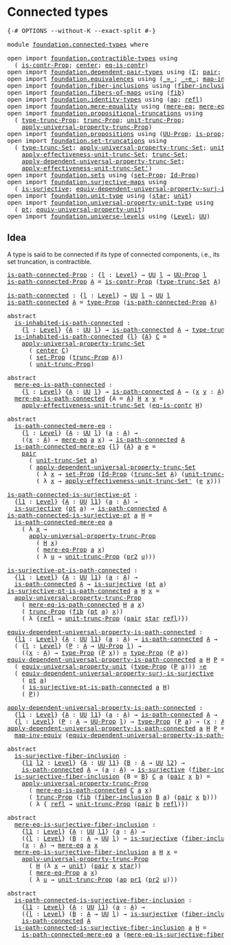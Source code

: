 # Connected types

<pre class="Agda"><a id="28" class="Symbol">{-#</a> <a id="32" class="Keyword">OPTIONS</a> <a id="40" class="Pragma">--without-K</a> <a id="52" class="Pragma">--exact-split</a> <a id="66" class="Symbol">#-}</a>

<a id="71" class="Keyword">module</a> <a id="78" href="foundation.connected-types.html" class="Module">foundation.connected-types</a> <a id="105" class="Keyword">where</a>

<a id="112" class="Keyword">open</a> <a id="117" class="Keyword">import</a> <a id="124" href="foundation.contractible-types.html" class="Module">foundation.contractible-types</a> <a id="154" class="Keyword">using</a>
  <a id="162" class="Symbol">(</a> <a id="164" href="foundation.contractible-types.html#2659" class="Function">is-contr-Prop</a><a id="177" class="Symbol">;</a> <a id="179" href="foundation-core.contractible-types.html#1018" class="Function">center</a><a id="185" class="Symbol">;</a> <a id="187" href="foundation-core.contractible-types.html#1232" class="Function">eq-is-contr</a><a id="198" class="Symbol">)</a>
<a id="200" class="Keyword">open</a> <a id="205" class="Keyword">import</a> <a id="212" href="foundation.dependent-pair-types.html" class="Module">foundation.dependent-pair-types</a> <a id="244" class="Keyword">using</a> <a id="250" class="Symbol">(</a><a id="251" href="foundation-core.dependent-pair-types.html#502" class="Record">Σ</a><a id="252" class="Symbol">;</a> <a id="254" href="foundation-core.dependent-pair-types.html#575" class="InductiveConstructor">pair</a><a id="258" class="Symbol">;</a> <a id="260" href="foundation-core.dependent-pair-types.html#592" class="Field">pr1</a><a id="263" class="Symbol">;</a> <a id="265" href="foundation-core.dependent-pair-types.html#604" class="Field">pr2</a><a id="268" class="Symbol">)</a>
<a id="270" class="Keyword">open</a> <a id="275" class="Keyword">import</a> <a id="282" href="foundation.equivalences.html" class="Module">foundation.equivalences</a> <a id="306" class="Keyword">using</a> <a id="312" class="Symbol">(</a><a id="313" href="foundation-core.equivalences.html#1607" class="Function Operator">_≃_</a><a id="316" class="Symbol">;</a> <a id="318" href="foundation-core.equivalences.html#7843" class="Function Operator">_∘e_</a><a id="322" class="Symbol">;</a> <a id="324" href="foundation-core.equivalences.html#5022" class="Function">map-inv-equiv</a><a id="337" class="Symbol">)</a>
<a id="339" class="Keyword">open</a> <a id="344" class="Keyword">import</a> <a id="351" href="foundation.fiber-inclusions.html" class="Module">foundation.fiber-inclusions</a> <a id="379" class="Keyword">using</a> <a id="385" class="Symbol">(</a><a id="386" href="foundation.fiber-inclusions.html#1816" class="Function">fiber-inclusion</a><a id="401" class="Symbol">)</a>
<a id="403" class="Keyword">open</a> <a id="408" class="Keyword">import</a> <a id="415" href="foundation.fibers-of-maps.html" class="Module">foundation.fibers-of-maps</a> <a id="441" class="Keyword">using</a> <a id="447" class="Symbol">(</a><a id="448" href="foundation-core.fibers-of-maps.html#928" class="Function">fib</a><a id="451" class="Symbol">)</a>
<a id="453" class="Keyword">open</a> <a id="458" class="Keyword">import</a> <a id="465" href="foundation.identity-types.html" class="Module">foundation.identity-types</a> <a id="491" class="Keyword">using</a> <a id="497" class="Symbol">(</a><a id="498" href="foundation-core.identity-types.html#2853" class="Function">ap</a><a id="500" class="Symbol">;</a> <a id="502" href="foundation-core.identity-types.html#694" class="InductiveConstructor">refl</a><a id="506" class="Symbol">)</a>
<a id="508" class="Keyword">open</a> <a id="513" class="Keyword">import</a> <a id="520" href="foundation.mere-equality.html" class="Module">foundation.mere-equality</a> <a id="545" class="Keyword">using</a> <a id="551" class="Symbol">(</a><a id="552" href="foundation.mere-equality.html#1100" class="Function">mere-eq</a><a id="559" class="Symbol">;</a> <a id="561" href="foundation.mere-equality.html#1000" class="Function">mere-eq-Prop</a><a id="573" class="Symbol">)</a>
<a id="575" class="Keyword">open</a> <a id="580" class="Keyword">import</a> <a id="587" href="foundation.propositional-truncations.html" class="Module">foundation.propositional-truncations</a> <a id="624" class="Keyword">using</a>
  <a id="632" class="Symbol">(</a> <a id="634" href="foundation.propositional-truncations.html#1701" class="Postulate">type-trunc-Prop</a><a id="649" class="Symbol">;</a> <a id="651" href="foundation.propositional-truncations.html#2133" class="Function">trunc-Prop</a><a id="661" class="Symbol">;</a> <a id="663" href="foundation.propositional-truncations.html#1756" class="Postulate">unit-trunc-Prop</a><a id="678" class="Symbol">;</a>
    <a id="684" href="foundation.propositional-truncations.html#5148" class="Function">apply-universal-property-trunc-Prop</a><a id="719" class="Symbol">)</a>
<a id="721" class="Keyword">open</a> <a id="726" class="Keyword">import</a> <a id="733" href="foundation.propositions.html" class="Module">foundation.propositions</a> <a id="757" class="Keyword">using</a> <a id="763" class="Symbol">(</a><a id="764" href="foundation-core.propositions.html#1322" class="Function">UU-Prop</a><a id="771" class="Symbol">;</a> <a id="773" href="foundation-core.propositions.html#1246" class="Function">is-prop</a><a id="780" class="Symbol">;</a> <a id="782" href="foundation-core.propositions.html#1424" class="Function">type-Prop</a><a id="791" class="Symbol">)</a>
<a id="793" class="Keyword">open</a> <a id="798" class="Keyword">import</a> <a id="805" href="foundation.set-truncations.html" class="Module">foundation.set-truncations</a> <a id="832" class="Keyword">using</a>
  <a id="840" class="Symbol">(</a> <a id="842" href="foundation.set-truncations.html#3386" class="Postulate">type-trunc-Set</a><a id="856" class="Symbol">;</a> <a id="858" href="foundation.set-truncations.html#5109" class="Function">apply-universal-property-trunc-Set</a><a id="892" class="Symbol">;</a> <a id="894" href="foundation.set-truncations.html#3650" class="Postulate">unit-trunc-Set</a><a id="908" class="Symbol">;</a>
    <a id="914" href="foundation.set-truncations.html#7885" class="Function">apply-effectiveness-unit-trunc-Set</a><a id="948" class="Symbol">;</a> <a id="950" href="foundation.set-truncations.html#3518" class="Function">trunc-Set</a><a id="959" class="Symbol">;</a>
    <a id="965" href="foundation.set-truncations.html#6096" class="Function">apply-dependent-universal-property-trunc-Set</a><a id="1009" class="Symbol">;</a>
    <a id="1015" href="foundation.set-truncations.html#8139" class="Function">apply-effectiveness-unit-trunc-Set&#39;</a><a id="1050" class="Symbol">)</a>
<a id="1052" class="Keyword">open</a> <a id="1057" class="Keyword">import</a> <a id="1064" href="foundation.sets.html" class="Module">foundation.sets</a> <a id="1080" class="Keyword">using</a> <a id="1086" class="Symbol">(</a><a id="1087" href="foundation-core.sets.html#3062" class="Function">set-Prop</a><a id="1095" class="Symbol">;</a> <a id="1097" href="foundation-core.sets.html#1407" class="Function">Id-Prop</a><a id="1104" class="Symbol">)</a>
<a id="1106" class="Keyword">open</a> <a id="1111" class="Keyword">import</a> <a id="1118" href="foundation.surjective-maps.html" class="Module">foundation.surjective-maps</a> <a id="1145" class="Keyword">using</a>
  <a id="1153" class="Symbol">(</a> <a id="1155" href="foundation.surjective-maps.html#1905" class="Function">is-surjective</a><a id="1168" class="Symbol">;</a> <a id="1170" href="foundation.surjective-maps.html#4745" class="Function">equiv-dependent-universal-property-surj-is-surjective</a><a id="1223" class="Symbol">)</a>
<a id="1225" class="Keyword">open</a> <a id="1230" class="Keyword">import</a> <a id="1237" href="foundation.unit-type.html" class="Module">foundation.unit-type</a> <a id="1258" class="Keyword">using</a> <a id="1264" class="Symbol">(</a><a id="1265" href="foundation.unit-type.html#999" class="InductiveConstructor">star</a><a id="1269" class="Symbol">;</a> <a id="1271" href="foundation.unit-type.html#975" class="Datatype">unit</a><a id="1275" class="Symbol">)</a>
<a id="1277" class="Keyword">open</a> <a id="1282" class="Keyword">import</a> <a id="1289" href="foundation.universal-property-unit-type.html" class="Module">foundation.universal-property-unit-type</a> <a id="1329" class="Keyword">using</a>
  <a id="1337" class="Symbol">(</a> <a id="1339" href="foundation.universal-property-unit-type.html#1457" class="Function">pt</a><a id="1341" class="Symbol">;</a> <a id="1343" href="foundation.universal-property-unit-type.html#2144" class="Function">equiv-universal-property-unit</a><a id="1372" class="Symbol">)</a>
<a id="1374" class="Keyword">open</a> <a id="1379" class="Keyword">import</a> <a id="1386" href="foundation.universe-levels.html" class="Module">foundation.universe-levels</a> <a id="1413" class="Keyword">using</a> <a id="1419" class="Symbol">(</a><a id="1420" href="Agda.Primitive.html#597" class="Postulate">Level</a><a id="1425" class="Symbol">;</a> <a id="1427" href="foundation-core.universe-levels.html#222" class="Primitive">UU</a><a id="1429" class="Symbol">)</a>
</pre>
## Idea

A type is said to be connected if its type of connected components, i.e., its set truncation, is contractible.

<pre class="Agda"><a id="is-path-connected-Prop"></a><a id="1565" href="foundation.connected-types.html#1565" class="Function">is-path-connected-Prop</a> <a id="1588" class="Symbol">:</a> <a id="1590" class="Symbol">{</a><a id="1591" href="foundation.connected-types.html#1591" class="Bound">l</a> <a id="1593" class="Symbol">:</a> <a id="1595" href="Agda.Primitive.html#597" class="Postulate">Level</a><a id="1600" class="Symbol">}</a> <a id="1602" class="Symbol">→</a> <a id="1604" href="foundation-core.universe-levels.html#222" class="Primitive">UU</a> <a id="1607" href="foundation.connected-types.html#1591" class="Bound">l</a> <a id="1609" class="Symbol">→</a> <a id="1611" href="foundation-core.propositions.html#1322" class="Function">UU-Prop</a> <a id="1619" href="foundation.connected-types.html#1591" class="Bound">l</a>
<a id="1621" href="foundation.connected-types.html#1565" class="Function">is-path-connected-Prop</a> <a id="1644" href="foundation.connected-types.html#1644" class="Bound">A</a> <a id="1646" class="Symbol">=</a> <a id="1648" href="foundation.contractible-types.html#2659" class="Function">is-contr-Prop</a> <a id="1662" class="Symbol">(</a><a id="1663" href="foundation.set-truncations.html#3386" class="Postulate">type-trunc-Set</a> <a id="1678" href="foundation.connected-types.html#1644" class="Bound">A</a><a id="1679" class="Symbol">)</a>

<a id="is-path-connected"></a><a id="1682" href="foundation.connected-types.html#1682" class="Function">is-path-connected</a> <a id="1700" class="Symbol">:</a> <a id="1702" class="Symbol">{</a><a id="1703" href="foundation.connected-types.html#1703" class="Bound">l</a> <a id="1705" class="Symbol">:</a> <a id="1707" href="Agda.Primitive.html#597" class="Postulate">Level</a><a id="1712" class="Symbol">}</a> <a id="1714" class="Symbol">→</a> <a id="1716" href="foundation-core.universe-levels.html#222" class="Primitive">UU</a> <a id="1719" href="foundation.connected-types.html#1703" class="Bound">l</a> <a id="1721" class="Symbol">→</a> <a id="1723" href="foundation-core.universe-levels.html#222" class="Primitive">UU</a> <a id="1726" href="foundation.connected-types.html#1703" class="Bound">l</a>
<a id="1728" href="foundation.connected-types.html#1682" class="Function">is-path-connected</a> <a id="1746" href="foundation.connected-types.html#1746" class="Bound">A</a> <a id="1748" class="Symbol">=</a> <a id="1750" href="foundation-core.propositions.html#1424" class="Function">type-Prop</a> <a id="1760" class="Symbol">(</a><a id="1761" href="foundation.connected-types.html#1565" class="Function">is-path-connected-Prop</a> <a id="1784" href="foundation.connected-types.html#1746" class="Bound">A</a><a id="1785" class="Symbol">)</a>

<a id="1788" class="Keyword">abstract</a>
  <a id="is-inhabited-is-path-connected"></a><a id="1799" href="foundation.connected-types.html#1799" class="Function">is-inhabited-is-path-connected</a> <a id="1830" class="Symbol">:</a>
    <a id="1836" class="Symbol">{</a><a id="1837" href="foundation.connected-types.html#1837" class="Bound">l</a> <a id="1839" class="Symbol">:</a> <a id="1841" href="Agda.Primitive.html#597" class="Postulate">Level</a><a id="1846" class="Symbol">}</a> <a id="1848" class="Symbol">{</a><a id="1849" href="foundation.connected-types.html#1849" class="Bound">A</a> <a id="1851" class="Symbol">:</a> <a id="1853" href="foundation-core.universe-levels.html#222" class="Primitive">UU</a> <a id="1856" href="foundation.connected-types.html#1837" class="Bound">l</a><a id="1857" class="Symbol">}</a> <a id="1859" class="Symbol">→</a> <a id="1861" href="foundation.connected-types.html#1682" class="Function">is-path-connected</a> <a id="1879" href="foundation.connected-types.html#1849" class="Bound">A</a> <a id="1881" class="Symbol">→</a> <a id="1883" href="foundation.propositional-truncations.html#1701" class="Postulate">type-trunc-Prop</a> <a id="1899" href="foundation.connected-types.html#1849" class="Bound">A</a>
  <a id="1903" href="foundation.connected-types.html#1799" class="Function">is-inhabited-is-path-connected</a> <a id="1934" class="Symbol">{</a><a id="1935" href="foundation.connected-types.html#1935" class="Bound">l</a><a id="1936" class="Symbol">}</a> <a id="1938" class="Symbol">{</a><a id="1939" href="foundation.connected-types.html#1939" class="Bound">A</a><a id="1940" class="Symbol">}</a> <a id="1942" href="foundation.connected-types.html#1942" class="Bound">C</a> <a id="1944" class="Symbol">=</a>
    <a id="1950" href="foundation.set-truncations.html#5109" class="Function">apply-universal-property-trunc-Set</a>
      <a id="1991" class="Symbol">(</a> <a id="1993" href="foundation-core.contractible-types.html#1018" class="Function">center</a> <a id="2000" href="foundation.connected-types.html#1942" class="Bound">C</a><a id="2001" class="Symbol">)</a>
      <a id="2009" class="Symbol">(</a> <a id="2011" href="foundation-core.sets.html#3062" class="Function">set-Prop</a> <a id="2020" class="Symbol">(</a><a id="2021" href="foundation.propositional-truncations.html#2133" class="Function">trunc-Prop</a> <a id="2032" href="foundation.connected-types.html#1939" class="Bound">A</a><a id="2033" class="Symbol">))</a>
      <a id="2042" class="Symbol">(</a> <a id="2044" href="foundation.propositional-truncations.html#1756" class="Postulate">unit-trunc-Prop</a><a id="2059" class="Symbol">)</a>

<a id="2062" class="Keyword">abstract</a>
  <a id="mere-eq-is-path-connected"></a><a id="2073" href="foundation.connected-types.html#2073" class="Function">mere-eq-is-path-connected</a> <a id="2099" class="Symbol">:</a>
    <a id="2105" class="Symbol">{</a><a id="2106" href="foundation.connected-types.html#2106" class="Bound">l</a> <a id="2108" class="Symbol">:</a> <a id="2110" href="Agda.Primitive.html#597" class="Postulate">Level</a><a id="2115" class="Symbol">}</a> <a id="2117" class="Symbol">{</a><a id="2118" href="foundation.connected-types.html#2118" class="Bound">A</a> <a id="2120" class="Symbol">:</a> <a id="2122" href="foundation-core.universe-levels.html#222" class="Primitive">UU</a> <a id="2125" href="foundation.connected-types.html#2106" class="Bound">l</a><a id="2126" class="Symbol">}</a> <a id="2128" class="Symbol">→</a> <a id="2130" href="foundation.connected-types.html#1682" class="Function">is-path-connected</a> <a id="2148" href="foundation.connected-types.html#2118" class="Bound">A</a> <a id="2150" class="Symbol">→</a> <a id="2152" class="Symbol">(</a><a id="2153" href="foundation.connected-types.html#2153" class="Bound">x</a> <a id="2155" href="foundation.connected-types.html#2155" class="Bound">y</a> <a id="2157" class="Symbol">:</a> <a id="2159" href="foundation.connected-types.html#2118" class="Bound">A</a><a id="2160" class="Symbol">)</a> <a id="2162" class="Symbol">→</a> <a id="2164" href="foundation.mere-equality.html#1100" class="Function">mere-eq</a> <a id="2172" href="foundation.connected-types.html#2153" class="Bound">x</a> <a id="2174" href="foundation.connected-types.html#2155" class="Bound">y</a>
  <a id="2178" href="foundation.connected-types.html#2073" class="Function">mere-eq-is-path-connected</a> <a id="2204" class="Symbol">{</a><a id="2205" class="Argument">A</a> <a id="2207" class="Symbol">=</a> <a id="2209" href="foundation.connected-types.html#2209" class="Bound">A</a><a id="2210" class="Symbol">}</a> <a id="2212" href="foundation.connected-types.html#2212" class="Bound">H</a> <a id="2214" href="foundation.connected-types.html#2214" class="Bound">x</a> <a id="2216" href="foundation.connected-types.html#2216" class="Bound">y</a> <a id="2218" class="Symbol">=</a>
    <a id="2224" href="foundation.set-truncations.html#7885" class="Function">apply-effectiveness-unit-trunc-Set</a> <a id="2259" class="Symbol">(</a><a id="2260" href="foundation-core.contractible-types.html#1232" class="Function">eq-is-contr</a> <a id="2272" href="foundation.connected-types.html#2212" class="Bound">H</a><a id="2273" class="Symbol">)</a>

<a id="2276" class="Keyword">abstract</a>
  <a id="is-path-connected-mere-eq"></a><a id="2287" href="foundation.connected-types.html#2287" class="Function">is-path-connected-mere-eq</a> <a id="2313" class="Symbol">:</a>
    <a id="2319" class="Symbol">{</a><a id="2320" href="foundation.connected-types.html#2320" class="Bound">l</a> <a id="2322" class="Symbol">:</a> <a id="2324" href="Agda.Primitive.html#597" class="Postulate">Level</a><a id="2329" class="Symbol">}</a> <a id="2331" class="Symbol">{</a><a id="2332" href="foundation.connected-types.html#2332" class="Bound">A</a> <a id="2334" class="Symbol">:</a> <a id="2336" href="foundation-core.universe-levels.html#222" class="Primitive">UU</a> <a id="2339" href="foundation.connected-types.html#2320" class="Bound">l</a><a id="2340" class="Symbol">}</a> <a id="2342" class="Symbol">(</a><a id="2343" href="foundation.connected-types.html#2343" class="Bound">a</a> <a id="2345" class="Symbol">:</a> <a id="2347" href="foundation.connected-types.html#2332" class="Bound">A</a><a id="2348" class="Symbol">)</a> <a id="2350" class="Symbol">→</a>
    <a id="2356" class="Symbol">((</a><a id="2358" href="foundation.connected-types.html#2358" class="Bound">x</a> <a id="2360" class="Symbol">:</a> <a id="2362" href="foundation.connected-types.html#2332" class="Bound">A</a><a id="2363" class="Symbol">)</a> <a id="2365" class="Symbol">→</a> <a id="2367" href="foundation.mere-equality.html#1100" class="Function">mere-eq</a> <a id="2375" href="foundation.connected-types.html#2343" class="Bound">a</a> <a id="2377" href="foundation.connected-types.html#2358" class="Bound">x</a><a id="2378" class="Symbol">)</a> <a id="2380" class="Symbol">→</a> <a id="2382" href="foundation.connected-types.html#1682" class="Function">is-path-connected</a> <a id="2400" href="foundation.connected-types.html#2332" class="Bound">A</a>
  <a id="2404" href="foundation.connected-types.html#2287" class="Function">is-path-connected-mere-eq</a> <a id="2430" class="Symbol">{</a><a id="2431" href="foundation.connected-types.html#2431" class="Bound">l</a><a id="2432" class="Symbol">}</a> <a id="2434" class="Symbol">{</a><a id="2435" href="foundation.connected-types.html#2435" class="Bound">A</a><a id="2436" class="Symbol">}</a> <a id="2438" href="foundation.connected-types.html#2438" class="Bound">a</a> <a id="2440" href="foundation.connected-types.html#2440" class="Bound">e</a> <a id="2442" class="Symbol">=</a>
    <a id="2448" href="foundation-core.dependent-pair-types.html#575" class="InductiveConstructor">pair</a>
      <a id="2459" class="Symbol">(</a> <a id="2461" href="foundation.set-truncations.html#3650" class="Postulate">unit-trunc-Set</a> <a id="2476" href="foundation.connected-types.html#2438" class="Bound">a</a><a id="2477" class="Symbol">)</a>
      <a id="2485" class="Symbol">(</a> <a id="2487" href="foundation.set-truncations.html#6096" class="Function">apply-dependent-universal-property-trunc-Set</a>
        <a id="2540" class="Symbol">(</a> <a id="2542" class="Symbol">λ</a> <a id="2544" href="foundation.connected-types.html#2544" class="Bound">x</a> <a id="2546" class="Symbol">→</a> <a id="2548" href="foundation-core.sets.html#3062" class="Function">set-Prop</a> <a id="2557" class="Symbol">(</a><a id="2558" href="foundation-core.sets.html#1407" class="Function">Id-Prop</a> <a id="2566" class="Symbol">(</a><a id="2567" href="foundation.set-truncations.html#3518" class="Function">trunc-Set</a> <a id="2577" href="foundation.connected-types.html#2435" class="Bound">A</a><a id="2578" class="Symbol">)</a> <a id="2580" class="Symbol">(</a><a id="2581" href="foundation.set-truncations.html#3650" class="Postulate">unit-trunc-Set</a> <a id="2596" href="foundation.connected-types.html#2438" class="Bound">a</a><a id="2597" class="Symbol">)</a> <a id="2599" href="foundation.connected-types.html#2544" class="Bound">x</a><a id="2600" class="Symbol">))</a>
        <a id="2611" class="Symbol">(</a> <a id="2613" class="Symbol">λ</a> <a id="2615" href="foundation.connected-types.html#2615" class="Bound">x</a> <a id="2617" class="Symbol">→</a> <a id="2619" href="foundation.set-truncations.html#8139" class="Function">apply-effectiveness-unit-trunc-Set&#39;</a> <a id="2655" class="Symbol">(</a><a id="2656" href="foundation.connected-types.html#2440" class="Bound">e</a> <a id="2658" href="foundation.connected-types.html#2615" class="Bound">x</a><a id="2659" class="Symbol">)))</a>

<a id="is-path-connected-is-surjective-pt"></a><a id="2664" href="foundation.connected-types.html#2664" class="Function">is-path-connected-is-surjective-pt</a> <a id="2699" class="Symbol">:</a>
  <a id="2703" class="Symbol">{</a><a id="2704" href="foundation.connected-types.html#2704" class="Bound">l1</a> <a id="2707" class="Symbol">:</a> <a id="2709" href="Agda.Primitive.html#597" class="Postulate">Level</a><a id="2714" class="Symbol">}</a> <a id="2716" class="Symbol">{</a><a id="2717" href="foundation.connected-types.html#2717" class="Bound">A</a> <a id="2719" class="Symbol">:</a> <a id="2721" href="foundation-core.universe-levels.html#222" class="Primitive">UU</a> <a id="2724" href="foundation.connected-types.html#2704" class="Bound">l1</a><a id="2726" class="Symbol">}</a> <a id="2728" class="Symbol">(</a><a id="2729" href="foundation.connected-types.html#2729" class="Bound">a</a> <a id="2731" class="Symbol">:</a> <a id="2733" href="foundation.connected-types.html#2717" class="Bound">A</a><a id="2734" class="Symbol">)</a> <a id="2736" class="Symbol">→</a>
  <a id="2740" href="foundation.surjective-maps.html#1905" class="Function">is-surjective</a> <a id="2754" class="Symbol">(</a><a id="2755" href="foundation.universal-property-unit-type.html#1457" class="Function">pt</a> <a id="2758" href="foundation.connected-types.html#2729" class="Bound">a</a><a id="2759" class="Symbol">)</a> <a id="2761" class="Symbol">→</a> <a id="2763" href="foundation.connected-types.html#1682" class="Function">is-path-connected</a> <a id="2781" href="foundation.connected-types.html#2717" class="Bound">A</a>
<a id="2783" href="foundation.connected-types.html#2664" class="Function">is-path-connected-is-surjective-pt</a> <a id="2818" href="foundation.connected-types.html#2818" class="Bound">a</a> <a id="2820" href="foundation.connected-types.html#2820" class="Bound">H</a> <a id="2822" class="Symbol">=</a>
  <a id="2826" href="foundation.connected-types.html#2287" class="Function">is-path-connected-mere-eq</a> <a id="2852" href="foundation.connected-types.html#2818" class="Bound">a</a>
    <a id="2858" class="Symbol">(</a> <a id="2860" class="Symbol">λ</a> <a id="2862" href="foundation.connected-types.html#2862" class="Bound">x</a> <a id="2864" class="Symbol">→</a>
      <a id="2872" href="foundation.propositional-truncations.html#5148" class="Function">apply-universal-property-trunc-Prop</a>
        <a id="2916" class="Symbol">(</a> <a id="2918" href="foundation.connected-types.html#2820" class="Bound">H</a> <a id="2920" href="foundation.connected-types.html#2862" class="Bound">x</a><a id="2921" class="Symbol">)</a>
        <a id="2931" class="Symbol">(</a> <a id="2933" href="foundation.mere-equality.html#1000" class="Function">mere-eq-Prop</a> <a id="2946" href="foundation.connected-types.html#2818" class="Bound">a</a> <a id="2948" href="foundation.connected-types.html#2862" class="Bound">x</a><a id="2949" class="Symbol">)</a>
        <a id="2959" class="Symbol">(</a> <a id="2961" class="Symbol">λ</a> <a id="2963" href="foundation.connected-types.html#2963" class="Bound">u</a> <a id="2965" class="Symbol">→</a> <a id="2967" href="foundation.propositional-truncations.html#1756" class="Postulate">unit-trunc-Prop</a> <a id="2983" class="Symbol">(</a><a id="2984" href="foundation-core.dependent-pair-types.html#604" class="Field">pr2</a> <a id="2988" href="foundation.connected-types.html#2963" class="Bound">u</a><a id="2989" class="Symbol">)))</a>

<a id="is-surjective-pt-is-path-connected"></a><a id="2994" href="foundation.connected-types.html#2994" class="Function">is-surjective-pt-is-path-connected</a> <a id="3029" class="Symbol">:</a>
  <a id="3033" class="Symbol">{</a><a id="3034" href="foundation.connected-types.html#3034" class="Bound">l1</a> <a id="3037" class="Symbol">:</a> <a id="3039" href="Agda.Primitive.html#597" class="Postulate">Level</a><a id="3044" class="Symbol">}</a> <a id="3046" class="Symbol">{</a><a id="3047" href="foundation.connected-types.html#3047" class="Bound">A</a> <a id="3049" class="Symbol">:</a> <a id="3051" href="foundation-core.universe-levels.html#222" class="Primitive">UU</a> <a id="3054" href="foundation.connected-types.html#3034" class="Bound">l1</a><a id="3056" class="Symbol">}</a> <a id="3058" class="Symbol">(</a><a id="3059" href="foundation.connected-types.html#3059" class="Bound">a</a> <a id="3061" class="Symbol">:</a> <a id="3063" href="foundation.connected-types.html#3047" class="Bound">A</a><a id="3064" class="Symbol">)</a> <a id="3066" class="Symbol">→</a>
  <a id="3070" href="foundation.connected-types.html#1682" class="Function">is-path-connected</a> <a id="3088" href="foundation.connected-types.html#3047" class="Bound">A</a> <a id="3090" class="Symbol">→</a> <a id="3092" href="foundation.surjective-maps.html#1905" class="Function">is-surjective</a> <a id="3106" class="Symbol">(</a><a id="3107" href="foundation.universal-property-unit-type.html#1457" class="Function">pt</a> <a id="3110" href="foundation.connected-types.html#3059" class="Bound">a</a><a id="3111" class="Symbol">)</a>
<a id="3113" href="foundation.connected-types.html#2994" class="Function">is-surjective-pt-is-path-connected</a> <a id="3148" href="foundation.connected-types.html#3148" class="Bound">a</a> <a id="3150" href="foundation.connected-types.html#3150" class="Bound">H</a> <a id="3152" href="foundation.connected-types.html#3152" class="Bound">x</a> <a id="3154" class="Symbol">=</a>
  <a id="3158" href="foundation.propositional-truncations.html#5148" class="Function">apply-universal-property-trunc-Prop</a>
    <a id="3198" class="Symbol">(</a> <a id="3200" href="foundation.connected-types.html#2073" class="Function">mere-eq-is-path-connected</a> <a id="3226" href="foundation.connected-types.html#3150" class="Bound">H</a> <a id="3228" href="foundation.connected-types.html#3148" class="Bound">a</a> <a id="3230" href="foundation.connected-types.html#3152" class="Bound">x</a><a id="3231" class="Symbol">)</a>
    <a id="3237" class="Symbol">(</a> <a id="3239" href="foundation.propositional-truncations.html#2133" class="Function">trunc-Prop</a> <a id="3250" class="Symbol">(</a><a id="3251" href="foundation-core.fibers-of-maps.html#928" class="Function">fib</a> <a id="3255" class="Symbol">(</a><a id="3256" href="foundation.universal-property-unit-type.html#1457" class="Function">pt</a> <a id="3259" href="foundation.connected-types.html#3148" class="Bound">a</a><a id="3260" class="Symbol">)</a> <a id="3262" href="foundation.connected-types.html#3152" class="Bound">x</a><a id="3263" class="Symbol">))</a>
    <a id="3270" class="Symbol">(</a> <a id="3272" class="Symbol">λ</a> <a id="3274" class="Symbol">{</a><a id="3275" href="foundation-core.identity-types.html#694" class="InductiveConstructor">refl</a> <a id="3280" class="Symbol">→</a> <a id="3282" href="foundation.propositional-truncations.html#1756" class="Postulate">unit-trunc-Prop</a> <a id="3298" class="Symbol">(</a><a id="3299" href="foundation-core.dependent-pair-types.html#575" class="InductiveConstructor">pair</a> <a id="3304" href="foundation.unit-type.html#999" class="InductiveConstructor">star</a> <a id="3309" href="foundation-core.identity-types.html#694" class="InductiveConstructor">refl</a><a id="3313" class="Symbol">)})</a>

<a id="equiv-dependent-universal-property-is-path-connected"></a><a id="3318" href="foundation.connected-types.html#3318" class="Function">equiv-dependent-universal-property-is-path-connected</a> <a id="3371" class="Symbol">:</a>
  <a id="3375" class="Symbol">{</a><a id="3376" href="foundation.connected-types.html#3376" class="Bound">l1</a> <a id="3379" class="Symbol">:</a> <a id="3381" href="Agda.Primitive.html#597" class="Postulate">Level</a><a id="3386" class="Symbol">}</a> <a id="3388" class="Symbol">{</a><a id="3389" href="foundation.connected-types.html#3389" class="Bound">A</a> <a id="3391" class="Symbol">:</a> <a id="3393" href="foundation-core.universe-levels.html#222" class="Primitive">UU</a> <a id="3396" href="foundation.connected-types.html#3376" class="Bound">l1</a><a id="3398" class="Symbol">}</a> <a id="3400" class="Symbol">(</a><a id="3401" href="foundation.connected-types.html#3401" class="Bound">a</a> <a id="3403" class="Symbol">:</a> <a id="3405" href="foundation.connected-types.html#3389" class="Bound">A</a><a id="3406" class="Symbol">)</a> <a id="3408" class="Symbol">→</a> <a id="3410" href="foundation.connected-types.html#1682" class="Function">is-path-connected</a> <a id="3428" href="foundation.connected-types.html#3389" class="Bound">A</a> <a id="3430" class="Symbol">→</a>
  <a id="3434" class="Symbol">(</a> <a id="3436" class="Symbol">{</a><a id="3437" href="foundation.connected-types.html#3437" class="Bound">l</a> <a id="3439" class="Symbol">:</a> <a id="3441" href="Agda.Primitive.html#597" class="Postulate">Level</a><a id="3446" class="Symbol">}</a> <a id="3448" class="Symbol">(</a><a id="3449" href="foundation.connected-types.html#3449" class="Bound">P</a> <a id="3451" class="Symbol">:</a> <a id="3453" href="foundation.connected-types.html#3389" class="Bound">A</a> <a id="3455" class="Symbol">→</a> <a id="3457" href="foundation-core.propositions.html#1322" class="Function">UU-Prop</a> <a id="3465" href="foundation.connected-types.html#3437" class="Bound">l</a><a id="3466" class="Symbol">)</a> <a id="3468" class="Symbol">→</a>
    <a id="3474" class="Symbol">((</a><a id="3476" href="foundation.connected-types.html#3476" class="Bound">x</a> <a id="3478" class="Symbol">:</a> <a id="3480" href="foundation.connected-types.html#3389" class="Bound">A</a><a id="3481" class="Symbol">)</a> <a id="3483" class="Symbol">→</a> <a id="3485" href="foundation-core.propositions.html#1424" class="Function">type-Prop</a> <a id="3495" class="Symbol">(</a><a id="3496" href="foundation.connected-types.html#3449" class="Bound">P</a> <a id="3498" href="foundation.connected-types.html#3476" class="Bound">x</a><a id="3499" class="Symbol">))</a> <a id="3502" href="foundation-core.equivalences.html#1607" class="Function Operator">≃</a> <a id="3504" href="foundation-core.propositions.html#1424" class="Function">type-Prop</a> <a id="3514" class="Symbol">(</a><a id="3515" href="foundation.connected-types.html#3449" class="Bound">P</a> <a id="3517" href="foundation.connected-types.html#3401" class="Bound">a</a><a id="3518" class="Symbol">))</a>
<a id="3521" href="foundation.connected-types.html#3318" class="Function">equiv-dependent-universal-property-is-path-connected</a> <a id="3574" href="foundation.connected-types.html#3574" class="Bound">a</a> <a id="3576" href="foundation.connected-types.html#3576" class="Bound">H</a> <a id="3578" href="foundation.connected-types.html#3578" class="Bound">P</a> <a id="3580" class="Symbol">=</a>
  <a id="3584" class="Symbol">(</a> <a id="3586" href="foundation.universal-property-unit-type.html#2144" class="Function">equiv-universal-property-unit</a> <a id="3616" class="Symbol">(</a><a id="3617" href="foundation-core.propositions.html#1424" class="Function">type-Prop</a> <a id="3627" class="Symbol">(</a><a id="3628" href="foundation.connected-types.html#3578" class="Bound">P</a> <a id="3630" href="foundation.connected-types.html#3574" class="Bound">a</a><a id="3631" class="Symbol">)))</a> <a id="3635" href="foundation-core.equivalences.html#7843" class="Function Operator">∘e</a>
  <a id="3640" class="Symbol">(</a> <a id="3642" href="foundation.surjective-maps.html#4745" class="Function">equiv-dependent-universal-property-surj-is-surjective</a>
    <a id="3700" class="Symbol">(</a> <a id="3702" href="foundation.universal-property-unit-type.html#1457" class="Function">pt</a> <a id="3705" href="foundation.connected-types.html#3574" class="Bound">a</a><a id="3706" class="Symbol">)</a>
    <a id="3712" class="Symbol">(</a> <a id="3714" href="foundation.connected-types.html#2994" class="Function">is-surjective-pt-is-path-connected</a> <a id="3749" href="foundation.connected-types.html#3574" class="Bound">a</a> <a id="3751" href="foundation.connected-types.html#3576" class="Bound">H</a><a id="3752" class="Symbol">)</a>
    <a id="3758" class="Symbol">(</a> <a id="3760" href="foundation.connected-types.html#3578" class="Bound">P</a><a id="3761" class="Symbol">))</a>

<a id="apply-dependent-universal-property-is-path-connected"></a><a id="3765" href="foundation.connected-types.html#3765" class="Function">apply-dependent-universal-property-is-path-connected</a> <a id="3818" class="Symbol">:</a>
  <a id="3822" class="Symbol">{</a><a id="3823" href="foundation.connected-types.html#3823" class="Bound">l1</a> <a id="3826" class="Symbol">:</a> <a id="3828" href="Agda.Primitive.html#597" class="Postulate">Level</a><a id="3833" class="Symbol">}</a> <a id="3835" class="Symbol">{</a><a id="3836" href="foundation.connected-types.html#3836" class="Bound">A</a> <a id="3838" class="Symbol">:</a> <a id="3840" href="foundation-core.universe-levels.html#222" class="Primitive">UU</a> <a id="3843" href="foundation.connected-types.html#3823" class="Bound">l1</a><a id="3845" class="Symbol">}</a> <a id="3847" class="Symbol">(</a><a id="3848" href="foundation.connected-types.html#3848" class="Bound">a</a> <a id="3850" class="Symbol">:</a> <a id="3852" href="foundation.connected-types.html#3836" class="Bound">A</a><a id="3853" class="Symbol">)</a> <a id="3855" class="Symbol">→</a> <a id="3857" href="foundation.connected-types.html#1682" class="Function">is-path-connected</a> <a id="3875" href="foundation.connected-types.html#3836" class="Bound">A</a> <a id="3877" class="Symbol">→</a>
  <a id="3881" class="Symbol">{</a><a id="3882" href="foundation.connected-types.html#3882" class="Bound">l</a> <a id="3884" class="Symbol">:</a> <a id="3886" href="Agda.Primitive.html#597" class="Postulate">Level</a><a id="3891" class="Symbol">}</a> <a id="3893" class="Symbol">(</a><a id="3894" href="foundation.connected-types.html#3894" class="Bound">P</a> <a id="3896" class="Symbol">:</a> <a id="3898" href="foundation.connected-types.html#3836" class="Bound">A</a> <a id="3900" class="Symbol">→</a> <a id="3902" href="foundation-core.propositions.html#1322" class="Function">UU-Prop</a> <a id="3910" href="foundation.connected-types.html#3882" class="Bound">l</a><a id="3911" class="Symbol">)</a> <a id="3913" class="Symbol">→</a> <a id="3915" href="foundation-core.propositions.html#1424" class="Function">type-Prop</a> <a id="3925" class="Symbol">(</a><a id="3926" href="foundation.connected-types.html#3894" class="Bound">P</a> <a id="3928" href="foundation.connected-types.html#3848" class="Bound">a</a><a id="3929" class="Symbol">)</a> <a id="3931" class="Symbol">→</a> <a id="3933" class="Symbol">(</a><a id="3934" href="foundation.connected-types.html#3934" class="Bound">x</a> <a id="3936" class="Symbol">:</a> <a id="3938" href="foundation.connected-types.html#3836" class="Bound">A</a><a id="3939" class="Symbol">)</a> <a id="3941" class="Symbol">→</a> <a id="3943" href="foundation-core.propositions.html#1424" class="Function">type-Prop</a> <a id="3953" class="Symbol">(</a><a id="3954" href="foundation.connected-types.html#3894" class="Bound">P</a> <a id="3956" href="foundation.connected-types.html#3934" class="Bound">x</a><a id="3957" class="Symbol">)</a>
<a id="3959" href="foundation.connected-types.html#3765" class="Function">apply-dependent-universal-property-is-path-connected</a> <a id="4012" href="foundation.connected-types.html#4012" class="Bound">a</a> <a id="4014" href="foundation.connected-types.html#4014" class="Bound">H</a> <a id="4016" href="foundation.connected-types.html#4016" class="Bound">P</a> <a id="4018" class="Symbol">=</a>
  <a id="4022" href="foundation-core.equivalences.html#5022" class="Function">map-inv-equiv</a> <a id="4036" class="Symbol">(</a><a id="4037" href="foundation.connected-types.html#3318" class="Function">equiv-dependent-universal-property-is-path-connected</a> <a id="4090" href="foundation.connected-types.html#4012" class="Bound">a</a> <a id="4092" href="foundation.connected-types.html#4014" class="Bound">H</a> <a id="4094" href="foundation.connected-types.html#4016" class="Bound">P</a><a id="4095" class="Symbol">)</a>

<a id="4098" class="Keyword">abstract</a>
  <a id="is-surjective-fiber-inclusion"></a><a id="4109" href="foundation.connected-types.html#4109" class="Function">is-surjective-fiber-inclusion</a> <a id="4139" class="Symbol">:</a>
    <a id="4145" class="Symbol">{</a><a id="4146" href="foundation.connected-types.html#4146" class="Bound">l1</a> <a id="4149" href="foundation.connected-types.html#4149" class="Bound">l2</a> <a id="4152" class="Symbol">:</a> <a id="4154" href="Agda.Primitive.html#597" class="Postulate">Level</a><a id="4159" class="Symbol">}</a> <a id="4161" class="Symbol">{</a><a id="4162" href="foundation.connected-types.html#4162" class="Bound">A</a> <a id="4164" class="Symbol">:</a> <a id="4166" href="foundation-core.universe-levels.html#222" class="Primitive">UU</a> <a id="4169" href="foundation.connected-types.html#4146" class="Bound">l1</a><a id="4171" class="Symbol">}</a> <a id="4173" class="Symbol">{</a><a id="4174" href="foundation.connected-types.html#4174" class="Bound">B</a> <a id="4176" class="Symbol">:</a> <a id="4178" href="foundation.connected-types.html#4162" class="Bound">A</a> <a id="4180" class="Symbol">→</a> <a id="4182" href="foundation-core.universe-levels.html#222" class="Primitive">UU</a> <a id="4185" href="foundation.connected-types.html#4149" class="Bound">l2</a><a id="4187" class="Symbol">}</a> <a id="4189" class="Symbol">→</a>
    <a id="4195" href="foundation.connected-types.html#1682" class="Function">is-path-connected</a> <a id="4213" href="foundation.connected-types.html#4162" class="Bound">A</a> <a id="4215" class="Symbol">→</a> <a id="4217" class="Symbol">(</a><a id="4218" href="foundation.connected-types.html#4218" class="Bound">a</a> <a id="4220" class="Symbol">:</a> <a id="4222" href="foundation.connected-types.html#4162" class="Bound">A</a><a id="4223" class="Symbol">)</a> <a id="4225" class="Symbol">→</a> <a id="4227" href="foundation.surjective-maps.html#1905" class="Function">is-surjective</a> <a id="4241" class="Symbol">(</a><a id="4242" href="foundation.fiber-inclusions.html#1816" class="Function">fiber-inclusion</a> <a id="4258" href="foundation.connected-types.html#4174" class="Bound">B</a> <a id="4260" href="foundation.connected-types.html#4218" class="Bound">a</a><a id="4261" class="Symbol">)</a>
  <a id="4265" href="foundation.connected-types.html#4109" class="Function">is-surjective-fiber-inclusion</a> <a id="4295" class="Symbol">{</a><a id="4296" class="Argument">B</a> <a id="4298" class="Symbol">=</a> <a id="4300" href="foundation.connected-types.html#4300" class="Bound">B</a><a id="4301" class="Symbol">}</a> <a id="4303" href="foundation.connected-types.html#4303" class="Bound">C</a> <a id="4305" href="foundation.connected-types.html#4305" class="Bound">a</a> <a id="4307" class="Symbol">(</a><a id="4308" href="foundation-core.dependent-pair-types.html#575" class="InductiveConstructor">pair</a> <a id="4313" href="foundation.connected-types.html#4313" class="Bound">x</a> <a id="4315" href="foundation.connected-types.html#4315" class="Bound">b</a><a id="4316" class="Symbol">)</a> <a id="4318" class="Symbol">=</a>
    <a id="4324" href="foundation.propositional-truncations.html#5148" class="Function">apply-universal-property-trunc-Prop</a>
      <a id="4366" class="Symbol">(</a> <a id="4368" href="foundation.connected-types.html#2073" class="Function">mere-eq-is-path-connected</a> <a id="4394" href="foundation.connected-types.html#4303" class="Bound">C</a> <a id="4396" href="foundation.connected-types.html#4305" class="Bound">a</a> <a id="4398" href="foundation.connected-types.html#4313" class="Bound">x</a><a id="4399" class="Symbol">)</a>
      <a id="4407" class="Symbol">(</a> <a id="4409" href="foundation.propositional-truncations.html#2133" class="Function">trunc-Prop</a> <a id="4420" class="Symbol">(</a><a id="4421" href="foundation-core.fibers-of-maps.html#928" class="Function">fib</a> <a id="4425" class="Symbol">(</a><a id="4426" href="foundation.fiber-inclusions.html#1816" class="Function">fiber-inclusion</a> <a id="4442" href="foundation.connected-types.html#4300" class="Bound">B</a> <a id="4444" href="foundation.connected-types.html#4305" class="Bound">a</a><a id="4445" class="Symbol">)</a> <a id="4447" class="Symbol">(</a><a id="4448" href="foundation-core.dependent-pair-types.html#575" class="InductiveConstructor">pair</a> <a id="4453" href="foundation.connected-types.html#4313" class="Bound">x</a> <a id="4455" href="foundation.connected-types.html#4315" class="Bound">b</a><a id="4456" class="Symbol">)))</a>
      <a id="4466" class="Symbol">(</a> <a id="4468" class="Symbol">λ</a> <a id="4470" class="Symbol">{</a> <a id="4472" href="foundation-core.identity-types.html#694" class="InductiveConstructor">refl</a> <a id="4477" class="Symbol">→</a> <a id="4479" href="foundation.propositional-truncations.html#1756" class="Postulate">unit-trunc-Prop</a> <a id="4495" class="Symbol">(</a><a id="4496" href="foundation-core.dependent-pair-types.html#575" class="InductiveConstructor">pair</a> <a id="4501" href="foundation.connected-types.html#4315" class="Bound">b</a> <a id="4503" href="foundation-core.identity-types.html#694" class="InductiveConstructor">refl</a><a id="4507" class="Symbol">)})</a>

<a id="4512" class="Keyword">abstract</a>
  <a id="mere-eq-is-surjective-fiber-inclusion"></a><a id="4523" href="foundation.connected-types.html#4523" class="Function">mere-eq-is-surjective-fiber-inclusion</a> <a id="4561" class="Symbol">:</a>
    <a id="4567" class="Symbol">{</a><a id="4568" href="foundation.connected-types.html#4568" class="Bound">l1</a> <a id="4571" class="Symbol">:</a> <a id="4573" href="Agda.Primitive.html#597" class="Postulate">Level</a><a id="4578" class="Symbol">}</a> <a id="4580" class="Symbol">{</a><a id="4581" href="foundation.connected-types.html#4581" class="Bound">A</a> <a id="4583" class="Symbol">:</a> <a id="4585" href="foundation-core.universe-levels.html#222" class="Primitive">UU</a> <a id="4588" href="foundation.connected-types.html#4568" class="Bound">l1</a><a id="4590" class="Symbol">}</a> <a id="4592" class="Symbol">(</a><a id="4593" href="foundation.connected-types.html#4593" class="Bound">a</a> <a id="4595" class="Symbol">:</a> <a id="4597" href="foundation.connected-types.html#4581" class="Bound">A</a><a id="4598" class="Symbol">)</a> <a id="4600" class="Symbol">→</a>
    <a id="4606" class="Symbol">({</a><a id="4608" href="foundation.connected-types.html#4608" class="Bound">l</a> <a id="4610" class="Symbol">:</a> <a id="4612" href="Agda.Primitive.html#597" class="Postulate">Level</a><a id="4617" class="Symbol">}</a> <a id="4619" class="Symbol">(</a><a id="4620" href="foundation.connected-types.html#4620" class="Bound">B</a> <a id="4622" class="Symbol">:</a> <a id="4624" href="foundation.connected-types.html#4581" class="Bound">A</a> <a id="4626" class="Symbol">→</a> <a id="4628" href="foundation-core.universe-levels.html#222" class="Primitive">UU</a> <a id="4631" href="foundation.connected-types.html#4608" class="Bound">l</a><a id="4632" class="Symbol">)</a> <a id="4634" class="Symbol">→</a> <a id="4636" href="foundation.surjective-maps.html#1905" class="Function">is-surjective</a> <a id="4650" class="Symbol">(</a><a id="4651" href="foundation.fiber-inclusions.html#1816" class="Function">fiber-inclusion</a> <a id="4667" href="foundation.connected-types.html#4620" class="Bound">B</a> <a id="4669" href="foundation.connected-types.html#4593" class="Bound">a</a><a id="4670" class="Symbol">))</a> <a id="4673" class="Symbol">→</a>
    <a id="4679" class="Symbol">(</a><a id="4680" href="foundation.connected-types.html#4680" class="Bound">x</a> <a id="4682" class="Symbol">:</a> <a id="4684" href="foundation.connected-types.html#4581" class="Bound">A</a><a id="4685" class="Symbol">)</a> <a id="4687" class="Symbol">→</a> <a id="4689" href="foundation.mere-equality.html#1100" class="Function">mere-eq</a> <a id="4697" href="foundation.connected-types.html#4593" class="Bound">a</a> <a id="4699" href="foundation.connected-types.html#4680" class="Bound">x</a>
  <a id="4703" href="foundation.connected-types.html#4523" class="Function">mere-eq-is-surjective-fiber-inclusion</a> <a id="4741" href="foundation.connected-types.html#4741" class="Bound">a</a> <a id="4743" href="foundation.connected-types.html#4743" class="Bound">H</a> <a id="4745" href="foundation.connected-types.html#4745" class="Bound">x</a> <a id="4747" class="Symbol">=</a>
    <a id="4753" href="foundation.propositional-truncations.html#5148" class="Function">apply-universal-property-trunc-Prop</a>
      <a id="4795" class="Symbol">(</a> <a id="4797" href="foundation.connected-types.html#4743" class="Bound">H</a> <a id="4799" class="Symbol">(λ</a> <a id="4802" href="foundation.connected-types.html#4802" class="Bound">x</a> <a id="4804" class="Symbol">→</a> <a id="4806" href="foundation.unit-type.html#975" class="Datatype">unit</a><a id="4810" class="Symbol">)</a> <a id="4812" class="Symbol">(</a><a id="4813" href="foundation-core.dependent-pair-types.html#575" class="InductiveConstructor">pair</a> <a id="4818" href="foundation.connected-types.html#4745" class="Bound">x</a> <a id="4820" href="foundation.unit-type.html#999" class="InductiveConstructor">star</a><a id="4824" class="Symbol">))</a>
      <a id="4833" class="Symbol">(</a> <a id="4835" href="foundation.mere-equality.html#1000" class="Function">mere-eq-Prop</a> <a id="4848" href="foundation.connected-types.html#4741" class="Bound">a</a> <a id="4850" href="foundation.connected-types.html#4745" class="Bound">x</a><a id="4851" class="Symbol">)</a>
      <a id="4859" class="Symbol">(</a> <a id="4861" class="Symbol">λ</a> <a id="4863" href="foundation.connected-types.html#4863" class="Bound">u</a> <a id="4865" class="Symbol">→</a> <a id="4867" href="foundation.propositional-truncations.html#1756" class="Postulate">unit-trunc-Prop</a> <a id="4883" class="Symbol">(</a><a id="4884" href="foundation-core.identity-types.html#2853" class="Function">ap</a> <a id="4887" href="foundation-core.dependent-pair-types.html#592" class="Field">pr1</a> <a id="4891" class="Symbol">(</a><a id="4892" href="foundation-core.dependent-pair-types.html#604" class="Field">pr2</a> <a id="4896" href="foundation.connected-types.html#4863" class="Bound">u</a><a id="4897" class="Symbol">)))</a>

<a id="4902" class="Keyword">abstract</a>
  <a id="is-path-connected-is-surjective-fiber-inclusion"></a><a id="4913" href="foundation.connected-types.html#4913" class="Function">is-path-connected-is-surjective-fiber-inclusion</a> <a id="4961" class="Symbol">:</a>
    <a id="4967" class="Symbol">{</a><a id="4968" href="foundation.connected-types.html#4968" class="Bound">l1</a> <a id="4971" class="Symbol">:</a> <a id="4973" href="Agda.Primitive.html#597" class="Postulate">Level</a><a id="4978" class="Symbol">}</a> <a id="4980" class="Symbol">{</a><a id="4981" href="foundation.connected-types.html#4981" class="Bound">A</a> <a id="4983" class="Symbol">:</a> <a id="4985" href="foundation-core.universe-levels.html#222" class="Primitive">UU</a> <a id="4988" href="foundation.connected-types.html#4968" class="Bound">l1</a><a id="4990" class="Symbol">}</a> <a id="4992" class="Symbol">(</a><a id="4993" href="foundation.connected-types.html#4993" class="Bound">a</a> <a id="4995" class="Symbol">:</a> <a id="4997" href="foundation.connected-types.html#4981" class="Bound">A</a><a id="4998" class="Symbol">)</a> <a id="5000" class="Symbol">→</a>
    <a id="5006" class="Symbol">({</a><a id="5008" href="foundation.connected-types.html#5008" class="Bound">l</a> <a id="5010" class="Symbol">:</a> <a id="5012" href="Agda.Primitive.html#597" class="Postulate">Level</a><a id="5017" class="Symbol">}</a> <a id="5019" class="Symbol">(</a><a id="5020" href="foundation.connected-types.html#5020" class="Bound">B</a> <a id="5022" class="Symbol">:</a> <a id="5024" href="foundation.connected-types.html#4981" class="Bound">A</a> <a id="5026" class="Symbol">→</a> <a id="5028" href="foundation-core.universe-levels.html#222" class="Primitive">UU</a> <a id="5031" href="foundation.connected-types.html#5008" class="Bound">l</a><a id="5032" class="Symbol">)</a> <a id="5034" class="Symbol">→</a> <a id="5036" href="foundation.surjective-maps.html#1905" class="Function">is-surjective</a> <a id="5050" class="Symbol">(</a><a id="5051" href="foundation.fiber-inclusions.html#1816" class="Function">fiber-inclusion</a> <a id="5067" href="foundation.connected-types.html#5020" class="Bound">B</a> <a id="5069" href="foundation.connected-types.html#4993" class="Bound">a</a><a id="5070" class="Symbol">))</a> <a id="5073" class="Symbol">→</a>
    <a id="5079" href="foundation.connected-types.html#1682" class="Function">is-path-connected</a> <a id="5097" href="foundation.connected-types.html#4981" class="Bound">A</a>
  <a id="5101" href="foundation.connected-types.html#4913" class="Function">is-path-connected-is-surjective-fiber-inclusion</a> <a id="5149" href="foundation.connected-types.html#5149" class="Bound">a</a> <a id="5151" href="foundation.connected-types.html#5151" class="Bound">H</a> <a id="5153" class="Symbol">=</a>
    <a id="5159" href="foundation.connected-types.html#2287" class="Function">is-path-connected-mere-eq</a> <a id="5185" href="foundation.connected-types.html#5149" class="Bound">a</a> <a id="5187" class="Symbol">(</a><a id="5188" href="foundation.connected-types.html#4523" class="Function">mere-eq-is-surjective-fiber-inclusion</a> <a id="5226" href="foundation.connected-types.html#5149" class="Bound">a</a> <a id="5228" href="foundation.connected-types.html#5151" class="Bound">H</a><a id="5229" class="Symbol">)</a>
</pre>